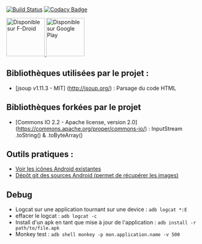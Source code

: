 [![Build Status](https://travis-ci.org/AnaelMobilia/NextINpact-Unofficial.svg?branch=master)](https://travis-ci.org/AnaelMobilia/NextINpact-Unofficial)
[![Codacy Badge](https://api.codacy.com/project/badge/Grade/6128e8ab3cb24120857aa99637f250b2)](https://www.codacy.com/app/AnaelMobilia/NextINpact-Unofficial?utm_source=github.com&amp;utm_medium=referral&amp;utm_content=AnaelMobilia/NextINpact-Unofficial&amp;utm_campaign=Badge_Grade)

<a href="https://f-droid.org/packages/com.pcinpact/" target="_blank">
  <img src="https://fdroid.gitlab.io/artwork/badge/get-it-on-fr.png" alt="Disponible sur F-Droid" height="100">
</a>
<a href="https://play.google.com/store/apps/details?id=com.pcinpact" target="_blank">
  <img src="https://play.google.com/intl/en_us/badges/images/generic/fr_badge_web_generic.png" alt="Disponible sur Google Play" height="100"/>
</a>

## Bibliothèques utilisées par le projet :
  - [jsoup v1.11.3 - MIT] (http://jsoup.org/) : Parsage du code HTML

## Bibliothèques forkées par le projet
  - [Commons IO 2.2 - Apache license, version 2.0] (https://commons.apache.org/proper/commons-io/) : InputStream .toString() &
  .toByteArray()

## Outils pratiques :
  - [Voir les icônes Android existantes](http://androiddrawables.com)
  - [Dépôt git des sources Android (permet de récupérer les images)](https://github.com/android/platform_frameworks_base/tree/master/core/res/res)

## Debug
  - Logcat sur une application tournant sur une device : `adb logcat *:E`
  - effacer le logcat : `adb logcat -c`
  - Install d'un apk en tant que mise à jour de l'application : `adb install -r path/to/file.apk`
  - Monkey test : `adb shell monkey -p mon.application.name -v 500`
